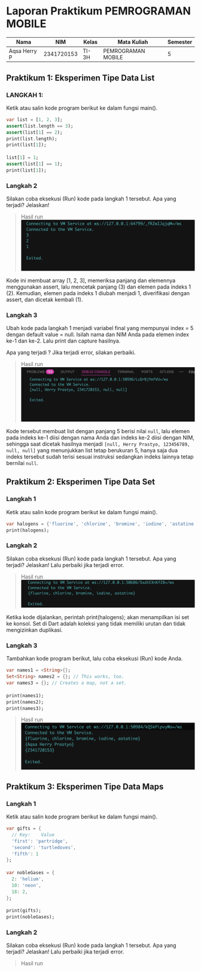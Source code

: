 # Laporan Praktikum PEMROGRAMAN MOBILE

| Nama      | NIM      | Kelas      | Mata Kuliah | Semester |
|-----------|----------|------------|-------------|----------|
| Aqsa Herry P | 2341720153 | TI-3H | PEMROGRAMAN MOBILE | 5 |

## Praktikum 1: Eksperimen Tipe Data List
### LANGKAH 1:
Ketik atau salin kode program berikut ke dalam fungsi main().

~~~Dart
var list = [1, 2, 3];
assert(list.length == 3);
assert(list[1] == 2);
print(list.length);
print(list[1]);

list[1] = 1;
assert(list[1] == 1);
print(list[1]);
~~~

### Langkah 2 
Silakan coba eksekusi (Run) kode pada langkah 1 tersebut. Apa yang terjadi? Jelaskan!

>Hasil run
![image](/TugasMobileWeek4/IMG/Prak1,1.png)

Kode ini membuat array [1, 2, 3], memeriksa panjang dan elemennya menggunakan assert, lalu mencetak panjang (3) dan elemen pada indeks 1 (2).
Kemudian, elemen pada indeks 1 diubah menjadi 1, diverifikasi dengan assert, dan dicetak kembali (1).

### Langkah 3
Ubah kode pada langkah 1 menjadi variabel final yang mempunyai index = 5 dengan default value = null. Isilah nama dan NIM Anda pada elemen index ke-1 dan ke-2. Lalu print dan capture hasilnya.

Apa yang terjadi ? Jika terjadi error, silakan perbaiki.

>Hasil run
![image](/TugasMobileWeek4/IMG/Prak1,3.png)

Kode tersebut membuat list dengan panjang 5 berisi nilai `null`, lalu elemen pada indeks ke-1 diisi dengan nama Anda dan indeks ke-2 diisi dengan NIM, sehingga saat dicetak hasilnya menjadi `[null, Herry Prastyo, 123456789, null, null]` yang menunjukkan list tetap berukuran 5, hanya saja dua indeks tersebut sudah terisi sesuai instruksi sedangkan indeks lainnya tetap bernilai `null`.


## Praktikum 2: Eksperimen Tipe Data Set
### Langkah 1
Ketik atau salin kode program berikut ke dalam fungsi main().
~~~Dart
var halogens = {'fluorine', 'chlorine', 'bromine', 'iodine', 'astatine'};
print(halogens);
~~~

### Langkah 2
Silakan coba eksekusi (Run) kode pada langkah 1 tersebut. Apa yang terjadi? Jelaskan! Lalu perbaiki jika terjadi error.

>Hasil run
![image](/TugasMobileWeek4/IMG/Prak2,1.png)

Ketika kode dijalankan, perintah print(halogens); akan menampilkan isi set ke konsol. Set di Dart adalah koleksi yang tidak memiliki urutan dan tidak mengizinkan duplikasi.

### Langkah 3
Tambahkan kode program berikut, lalu coba eksekusi (Run) kode Anda.
~~~Dart
var names1 = <String>{};
Set<String> names2 = {}; // This works, too.
var names3 = {}; // Creates a map, not a set.

print(names1);
print(names2);
print(names3);
~~~

>Hasil run
![image](/TugasMobileWeek4/IMG/Prak2,3.png)



## Praktikum 3: Eksperimen Tipe Data Maps
### Langkah 1
Ketik atau salin kode program berikut ke dalam fungsi main().
~~~Dart
var gifts = {
  // Key:    Value
  'first': 'partridge',
  'second': 'turtledoves',
  'fifth': 1
};

var nobleGases = {
  2: 'helium',
  10: 'neon',
  18: 2,
};

print(gifts);
print(nobleGases);
~~~

### Langkah 2
Silakan coba eksekusi (Run) kode pada langkah 1 tersebut. Apa yang terjadi? Jelaskan! Lalu perbaiki jika terjadi error.

>Hasil run